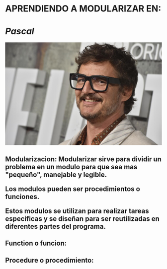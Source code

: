 # **APRENDIENDO A MODULARIZAR EN:**
# *Pascal*
![bg right width:600px height:400px](./data/pascal.png)

## Modularizacion: Modularizar sirve para dividir un problema en un modulo para que sea mas "pequeño", manejable y legible. <p>Los modulos pueden ser procedimientos o funciones. <p>Estos modulos se utilizan para realizar tareas especificas y se diseñan para ser reutilizadas en diferentes partes del programa.

## Function o funcion:

## Procedure o procedimiento:
